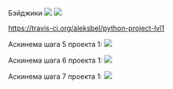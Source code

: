 Бэйджики 
<a href="https://codeclimate.com/github/codeclimate/codeclimate/maintainability"><img src="https://api.codeclimate.com/v1/badges/a99a88d28ad37a79dbf6/maintainability" /></a>
<a href="https://codeclimate.com/github/codeclimate/codeclimate/test_coverage"><img src="https://api.codeclimate.com/v1/badges/a99a88d28ad37a79dbf6/test_coverage" /></a>

https://travis-ci.org/aleksbel/python-project-lvl1

Аскинема шага 5 проекта 1:
<a href="https://asciinema.org/a/HSQOwsLNTQXrmt31W1A7ZB0qk" target="_blank"><img src="https://asciinema.org/a/HSQOwsLNTQXrmt31W1A7ZB0qk.svg" /></a>

Аскинема шага 6 проекта 1:
<a href="https://asciinema.org/a/SMTHy8udUycmVsVGwOZPY7nvz" target="_blank"><img src="https://asciinema.org/a/SMTHy8udUycmVsVGwOZPY7nvz.svg" /></a>

Аскинема шага 7 проекта 1:
<a href="https://asciinema.org/a/288009" target="_blank"><img src="https://asciinema.org/a/288009.svg" /></a>
